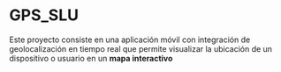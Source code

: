 # GPS_SLU
Este proyecto consiste en una aplicación móvil con integración de geolocalización en tiempo real que permite visualizar la ubicación de un dispositivo o usuario en un **mapa interactivo**
